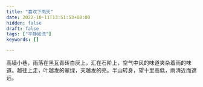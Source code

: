```yaml
---
title: "喜欢下雨天"
date: 2022-10-11T13:51:53+08:00
hidden: false
draft: false
tags: ["平静如洗"]
keywords: []

---
```


高墙小巷，雨落在黑瓦青砖白灰上，汇在石阶上，空气中风的味道夹杂着雨的味道。越往上走，叶越发的翠绿，天越发的亮。半山转身，望十里高低，雨清近而遮远。
